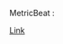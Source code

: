MetricBeat :

[Link](https://www.elastic.co/guide/en/beats/metricbeat/current/running-on-docker.html)

